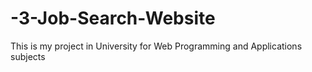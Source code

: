 # -3-Job-Search-Website
This is my project in University for Web Programming and Applications subjects
